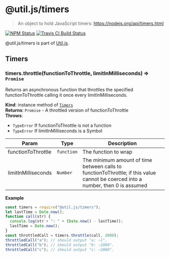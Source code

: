 # @util.js/timers

> An object to hold JavaScript timers: https://nodejs.org/api/timers.html

<p>
  <a href="https://www.npmjs.com/package/@util.js/timers"><img alt="NPM Status" src="https://img.shields.io/npm/v/@util.js/timers.svg?style=flat"></a>
  <a href="https://travis-ci.org/creemama/utiljs"><img alt="Travis CI Build Status" src="https://img.shields.io/travis/creemama/utiljs/master.svg?style=flat-square&label=Travis+CI"></a>
</p>

@util.js/timers is part of [Util.js](https://github.com/creemama/utiljs).

<a name="module_Timers"></a>

## Timers

<a name="module_Timers+throttle"></a>

### timers.throttle(functionToThrottle, limitInMilliseconds) ⇒ <code>Promise</code>

Returns an asynchronous function that throttles the specified
functionToThrottle calling it once every limitInMilliseconds.

**Kind**: instance method of [<code>Timers</code>](#module_Timers)  
**Returns**: <code>Promise</code> - A throttled version of functionToThrottle  
**Throws**:

- <code>TypeError</code> If functionToThrottle is not a function
- <code>TypeError</code> If limitInMilliseconds is a Symbol

| Param               | Type                  | Description                                                                                                                      |
| ------------------- | --------------------- | -------------------------------------------------------------------------------------------------------------------------------- |
| functionToThrottle  | <code>function</code> | The function to wrap                                                                                                             |
| limitInMilliseconds | <code>Number</code>   | The minimum amount of time between calls to functionToThrottle; if this value cannot be coerced into a number, then 0 is assumed |

**Example**

```js
const timers = require("@util.js/timers");
let lastTime = Date.now();
function call(str) {
  console.log(str + ": " + (Date.now() - lastTime));
  lastTime = Date.now();
}
const throttledCall = timers.throttle(call, 2000);
throttledCall("a"); // should output "a: ~1".
throttledCall("b"); // should output "b: ~2000".
throttledCall("c"); // should output "c: ~2000".
```
